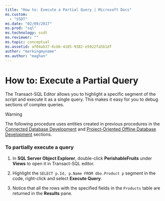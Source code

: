 ```yaml
---
title: "How to: Execute a Partial Query | Microsoft Docs"
ms.custom: 
  - "SSDT"
ms.date: "02/09/2017"
ms.prod: "sql"
ms.technology: ssdt
ms.reviewer: ""
ms.topic: conceptual
ms.assetid: af04ab37-6cbb-4185-9382-e5922fa5b1df
author: "markingmyname"
ms.author: "maghan"
---
```

# How to: Execute a Partial Query
The Transact\-SQL Editor allows you to highlight a specific segment of the script and execute it as a single query. This makes it easy for you to debug sections of complex queries.  
  
> [!WARNING]  
> The following procedure uses entities created in previous procedures in the [Connected Database Development](../ssdt/connected-database-development.md) and [Project-Oriented Offline Database Development](../ssdt/project-oriented-offline-database-development.md) sections.  
  
### To partially execute a query  
  
1.  In **SQL Server Object Explorer**, double-click **PerishableFruits** under **Views** to open it in Transact\-SQL editor.  
  
2.  Highlight the `SELECT p.Id, p.Name FROM dbo.Product p` segment in the code, right-click and select **Execute Query**.  
  
3.  Notice that all the rows with the specified fields in the `Products` table are returned in the **Results** pane.  
  
